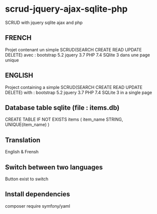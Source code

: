 # scrud-jquery-ajax-sqlite-php
SCRUD with jquery sqlite ajax and php

## FRENCH
Projet contenant un simple SCRUD(SEARCH CREATE READ UPDATE DELETE)
avec :
bootstrap 5.2
jquery 3.7
PHP 7.4
SQlite 3
dans une page unique

## ENGLISH
Project containing a simple SCRUD(SEARCH CREATE READ UPDATE DELETE)
with :
bootstrap 5.2
jquery 3.7
PHP 7.4
SQLite 3
in a single page

## Database table sqlite (file : items.db)
CREATE TABLE IF NOT EXISTS items (
item_name STRING,
UNIQUE(item_name) 
)

## Translation 
English & Frensh

## Switch between two languages
Button exist to switch

## Install dependencies 
composer require symfony/yaml
